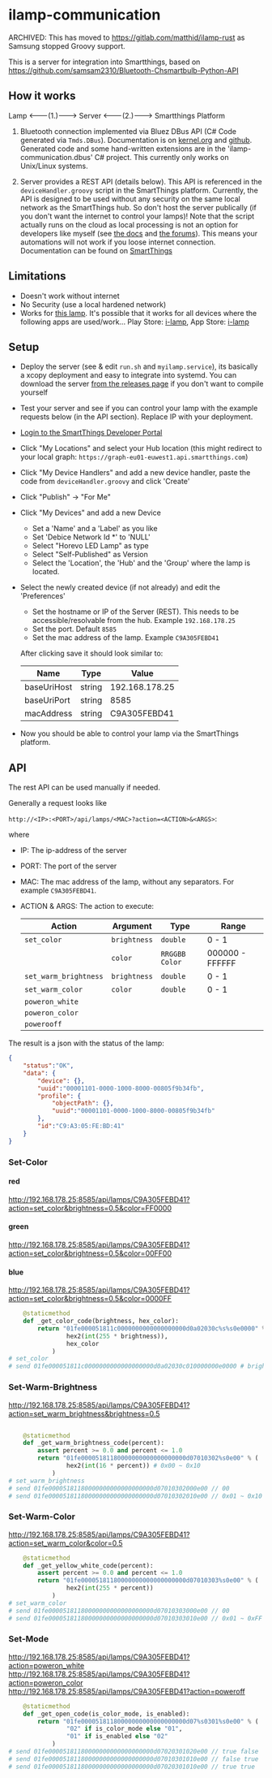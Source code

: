 # ilamp-communication

ARCHIVED: This has moved to https://gitlab.com/matthid/ilamp-rust as Samsung stopped Groovy support.


This is a server for integration into Smartthings, based on https://github.com/samsam2310/Bluetooth-Chsmartbulb-Python-API

## How it works

Lamp <---(1.)---> Server <---(2.)---> Smartthings Platform

1. Bluetooth connection implemented via Bluez DBus API (C# Code generated via `Tmds.DBus`). Documentation is on [kernel.org](https://git.kernel.org/pub/scm/bluetooth/bluez.git/tree/doc) and [github](https://github.com/RadiusNetworks/bluez/blob/master/doc/device-api.txt). Generated code and some hand-written extensions are in the 'ilamp-communication.dbus' C# project. This currently only works on Unix/Linux systems.

2. Server provides a REST API (details below). This API is referenced in the `deviceHandler.groovy` script in the SmartThings platform. Currently, the API is designed to be used without any security on the same local network as the SmartThings hub. So don't host the server publically (if you don't want the internet to control your lamps)! Note that the script actually runs on the cloud as local processing is not an option for developers like myself (see [the docs](https://community.smartthings.com/t/write-smartapp-to-run-locally/96808/2) and [the forums](https://support.smartthings.com/hc/en-us/articles/209979766-Local-processing)). This means your automations will not work if you loose internet connection. Documentation can be found on [SmartThings](https://docs.smartthings.com/en/latest/ref-docs/device-handler-ref.html)

## Limitations

- Doesn't work without internet
- No Security (use a local hardened network)
- Works for [this lamp](https://www.amazon.de/gp/product/B0774QKF8K/ref=ppx_yo_dt_b_asin_title_o02_s01?ie=UTF8&psc=1).
  It's possible that it works for all devices where the following apps are used/work... Play Store: [i-lamp](https://play.google.com/store/apps/details?id=com.chipsguide.app.colorbluetoothlamp.v3.changda.gp&hl=de), App Store: [i-lamp](https://itunes.apple.com/us/app/i-lamp/id1140789133?mt=8)

## Setup

- Deploy the server (see & edit `run.sh` and `myilamp.service`), its basically a xcopy deployment and easy to integrate into systemd. You can download the server [from the releases page](https://github.com/matthid/ilamp-communication/releases) if you don't want to compile yourself 
- Test your server and see if you can control your lamp with the example requests below (in the API section). Replace IP with your deployment.
- [Login to the SmartThings Developer Portal](https://graph.api.smartthings.com/)
- Click "My Locations" and select your Hub location (this might redirect to your local graph: `https://graph-eu01-euwest1.api.smartthings.com`)
- Click "My Device Handlers" and add a new device handler, paste the code from `deviceHandler.groovy` and click 'Create'
- Click "Publish" -> "For Me"
- Click "My Devices" and add a new Device
  - Set a 'Name' and a 'Label' as you like
  - Set 'Debice Network Id *' to 'NULL'
  - Select "Horevo LED Lamp" as type
  - Select "Self-Published" as Version
  - Select the 'Location', the 'Hub' and the 'Group' where the lamp is located.
- Select the newly created device (if not already) and edit the 'Preferences'
  - Set the hostname or IP of the Server (REST). This needs to be accessible/resolvable from the hub. Example `192.168.178.25`
  - Set the port. Default `8585`
  - Set the mac address of the lamp. Example `C9A305FEBD41`

  After clicking save it should look similar to:

  | Name | Type | Value |
  | ---- | ---- | ----- |
  | baseUriHost | string | 192.168.178.25 |
  | baseUriPort | string | 8585 |
  | macAddress | string | C9A305FEBD41 |

- Now you should be able to control your lamp via the SmartThings platform.

## API

The rest API can be used manually if needed.

Generally a request looks like

`http://<IP>:<PORT>/api/lamps/<MAC>?action=<ACTION>&<ARGS>`:

where

- IP: The ip-address of the server
- PORT: The port of the server
- MAC: The mac address of the lamp, without any separators. For example `C9A305FEBD41`.
- ACTION & ARGS: The action to execute:

  | Action | Argument | Type | Range |
  |--------|-----------|------|-------|
  | `set_color` | `brightness` | `double` | 0 - 1 |
  |   | `color` | `RRGGBB Color` | 000000 - FFFFFF |
  | `set_warm_brightness` | `brightness` | `double` | 0 - 1 |
  | `set_warm_color` | `color` | `double` | 0 - 1 |
  | `poweron_white` |  |  | |
  | `poweron_color` |  |  | |
  | `powerooff` |  |  | |

The result is a json with the status of the lamp:

```json
{
    "status":"OK",
    "data": {
        "device": {},
        "uuid":"00001101-0000-1000-8000-00805f9b34fb",
        "profile": {
            "objectPath": {},
            "uuid":"00001101-0000-1000-8000-00805f9b34fb"
        },
        "id":"C9:A3:05:FE:BD:41"
    }
}
```

### Set-Color

#### red
http://192.168.178.25:8585/api/lamps/C9A305FEBD41?action=set_color&brightness=0.5&color=FF0000
#### green
http://192.168.178.25:8585/api/lamps/C9A305FEBD41?action=set_color&brightness=0.5&color=00FF00
#### blue
http://192.168.178.25:8585/api/lamps/C9A305FEBD41?action=set_color&brightness=0.5&color=0000FF

```python
    @staticmethod
    def _get_color_code(brightness, hex_color):
        return "01fe000051811c0000000000000000000d0a02030c%s%s0e0000" % (
                hex2(int(255 * brightness)),
                hex_color
            )
# set_color
# send 01fe000051811c0000000000000000000d0a02030c010000000e0000 # brightness 01RRGGBB
```

### Set-Warm-Brightness

http://192.168.178.25:8585/api/lamps/C9A305FEBD41?action=set_warm_brightness&brightness=0.5

```python

    @staticmethod
    def _get_warm_brightness_code(percent):
        assert percent >= 0.0 and percent <= 1.0
        return "01fe00005181180000000000000000000d07010302%s0e00" % (
                hex2(int(16 * percent)) # 0x00 ~ 0x10
            )
# set_warm_brightness
# send 01fe00005181180000000000000000000d07010302000e00 // 00
# send 01fe00005181180000000000000000000d07010302010e00 // 0x01 ~ 0x10 ... hex2(int(16 * percent))
```

### Set-Warm-Color

http://192.168.178.25:8585/api/lamps/C9A305FEBD41?action=set_warm_color&color=0.5

```python
    @staticmethod
    def _get_yellow_white_code(percent):
        assert percent >= 0.0 and percent <= 1.0
        return "01fe00005181180000000000000000000d07010303%s0e00" % (
                hex2(int(255 * percent))
            )
# set_warm_color
# send 01fe00005181180000000000000000000d07010303000e00 // 00
# send 01fe00005181180000000000000000000d07010303010e00 // 0x01 ~ 0xFF ... hex2(int(255 * percent))
```

### Set-Mode

http://192.168.178.25:8585/api/lamps/C9A305FEBD41?action=poweron_white
http://192.168.178.25:8585/api/lamps/C9A305FEBD41?action=poweron_color
http://192.168.178.25:8585/api/lamps/C9A305FEBD41?action=poweroff

```python
    @staticmethod
    def _get_open_code(is_color_mode, is_enabled):
        return "01fe00005181180000000000000000000d07%s0301%s0e00" % (
                "02" if is_color_mode else "01",
                "01" if is_enabled else "02"
            )
# send 01fe00005181180000000000000000000d07020301020e00 // true false
# send 01fe00005181180000000000000000000d07010301010e00 // false true
# send 01fe00005181180000000000000000000d07020301010e00 // true true
```
